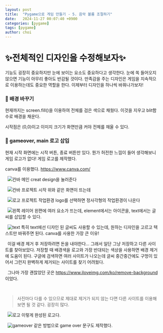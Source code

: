 ```yaml
---
layout: post
title:  "Pygame으로 게임 만들기 - 5. 음악 볼륨 조절하기"
date:   2024-11-27 00:07:40 +0900
categories: [pygame]
tags: [pygame]
author: choi
---
```


# ✨전체적인 디자인을 수정해보자✨

 기능도 굉장히 중요하지만 눈에 보이는 요소도 중요하다고 생각한다. 눈에 쏙 들어오지 않으면 기능이 아무리 좋아도 반감될 것이다. 만족감을 주는 디자인은 게임을 지속적으로 이용하는데도 중요한 역할을 한다. 이제부터 디자인을 하나씩 바꿔나가보자!

### 🎨 배경 바꾸기

 현재까지는 screen.fill()을 이용하여 전체를 검은 색으로 채웠다. 이것을 지우고 blit함수로 배경을 채운다. 

시작점은 (0,0)이고 이미지 크기가 화면만큼 커야 전체를 채울 수 있다.

### 🎨 gameover, main 로고 삽입

 현재 시작 화면에는 시작 버튼, 종료 버튼만 있다. 뭔가 허전한 느낌이 들어 생각해보니 게임 로고가 없다! 게임 로고를 제작했다.

canva를 이용했다. <https://www.canva.com/> 

&nbsp;
![칸바 메인](/assets/img/canva/canva_main.png)
creat design을 눌러준다 

&nbsp;
![칸바 프로젝트 시작](/assets/img/canva/canva_edit.png)
위와 같은 화면이 뜨는데 

&nbsp;
![로고 프로젝트 작업환경](/assets/img/canva/canva_prj.png)
logo를 선택하면 정사각형의 작업환경이 나온다

&nbsp;
![왼쪽 레이어](/assets/img/canva/canva_element.png)
왼편에 여러 요소가 뜨는데, element에서는 아이콘을, text에서는 글씨를 삽입할 수 있다. 

&nbsp;
![text](/assets/img/canva/canva_text.png)
특히 text에선 디자인 된 글씨도 사용할 수 있는데, 원하는 디자인을 고르고 텍스트만 바꿔주면 된다. canva를 사용한 가장 큰 이유! 

&nbsp;
이걸 배경 제거 후 저장하려면 돈을 내야한다… 그래서 일단 그냥 저장하고 다른 사이트를 찾아보았다. 저장할 때 배경색을 로고와 가장 반대되는 색상을 사용하면 배경 제거에 도움이 된다. 구글에 검색하면 여러 사이트가 나오는데 글씨 중간중간에도 구멍이 있어서 그런지 완벽하게 제거되는 사이트를 찾기 어려웠다. 

&nbsp;
그나마 가장 괜찮았던 곳은 <https://www.iloveimg.com/ko/remove-background> 이었다. 

&nbsp;
> 사진마다 다를 수 있으므로 제대로 제거가 되지 않는 다면 다른 사이트를 이용해보면 될 것 같다. 굉장히 많다.

&nbsp;
![로고](/assets/img/canva/mainlogo.png)
이렇게 완성된 로고다.

&nbsp;
![gameover](/assets/img/canva/gameover.png)
같은 방법으로 game over 문구도 제작했다.